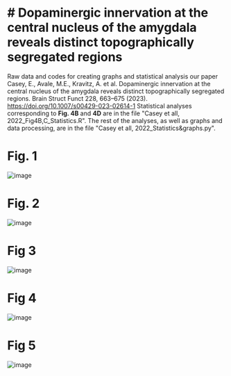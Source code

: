 # # Dopaminergic innervation at the central nucleus of the amygdala reveals distinct topographically segregated regions
Raw data and codes for creating graphs and statistical analysis our paper Casey, E., Avale, M.E., Kravitz, A. et al. Dopaminergic innervation at the central nucleus of the amygdala reveals distinct topographically segregated regions. Brain Struct Funct 228, 663–675 (2023). https://doi.org/10.1007/s00429-023-02614-1 
Statistical analyses corresponding to **Fig. 4B** and **4D** are in the file "Casey et all, 2022_Fig4B,C_Statistics.R". The rest of the analyses, as well as graphs and data processing, are in the file "Casey et all, 2022_Statistics&graphs.py".

# Fig. 1 
![image](https://user-images.githubusercontent.com/92745842/221949128-ecf04be2-8d75-4d0f-94e6-b2fef53de783.png)
 
  
# Fig. 2 
![image](https://user-images.githubusercontent.com/92745842/221949547-cbb47088-859a-4130-a596-8c742b74eabb.png)
 
  
# Fig 3 
![image](https://user-images.githubusercontent.com/92745842/221949671-17ee5523-657f-41c4-8fcc-cc66bb21f34c.png)
 

#  Fig 4 
![image](https://user-images.githubusercontent.com/92745842/221950063-32074055-b776-405d-9de5-e33cfd9dd822.png)
 
  
# Fig 5 
![image](https://user-images.githubusercontent.com/92745842/221950241-0257ab53-32a1-4583-9f18-f13b8b5e0d8f.png)

